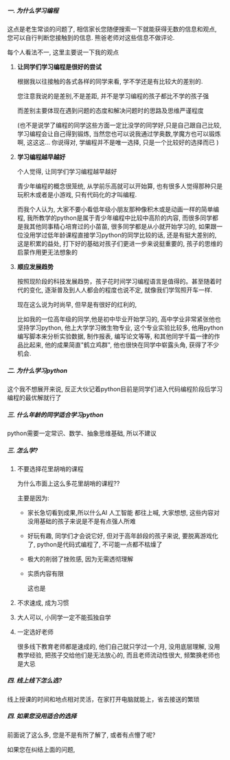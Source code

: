 #####  一. 为什么学习编程

这点是老生常谈的问题了, 相信家长您随便搜索一下就能获得无数的信息和观点, 您可以自行判断您接触到的信息. 熊爸老师对这些信息不做评论.

每个人看法不一, 这里主要说一下我的观点

1. **让同学们学习编程是很好的尝试**

   根据我以往接触的各式各样的同学来看, 学不学还是有比较大的差别的. 

   您注意我说的是差别,不是差距, 并不是学习编程的孩子都比不学的孩子强

   而差别主要体现在遇到问题的态度和解决问题时的思路及思维严谨程度

   (也不是说学了编程的同学这些方面一定比没学的同学好,只是自己跟自己比较, 学习编程会让自己得到锻炼, 当然您也可以说我通过学奥数,学魔方也可以锻炼啊,  这这这... 你说得对, 学编程并不是唯一选择, 只是一个比较好的选择而已 )

2. **学习编程越早越好**

   个人觉得, 让同学们学习编程越早越好

   青少年编程的概念很笼统, 从学前乐高就可以开始算, 也有很多人觉得那种只是玩积木或者是小游戏, 只有代码化的才叫编程. 

   而我个人认为, 大家不要小看低年级小朋友那种像积木或是动画一样的简单编程, 我所教学的python是属于青少年编程中比较中高阶的内容, 而很多同学都是我其他同事精心培育过的小苗苗, 很多同学都是从小就开始学习的, 如果跟一位没用学过低年龄课程直接学习python的同学比较的话, 还是有挺大差别的,  这是积累的益处, 打下好的基础对孩子们更进一步来说挺重要的, 孩子的思维的启蒙作用更无法想象的

3. **顺应发展趋势**

   按照现阶段的科技发展趋势，孩子花时间学习编程语言是值得的。甚至随着时代的变化, 逐渐普及到人人都会的程度也说不定, 就像我们学驾照开车一样.

   现在这么说为时尚早, 但早是有很好的红利的,

    比如我的一位高年级的同学,他是初中毕业开始学习的, 高中学业非常紧张他也坚持学习python, 他上大学学习微生物专业, 这个专业实验比较多, 他用python编写脚本来分析实验数据, 制作报表, 编写论文等等, 和其他同学千篇一律的作品比起来, 他的成果简直"鹤立鸡群", 他也很快在同学中崭露头角, 获得了不少机会.

##### 二. 为什么学习python

这个我不想展开来说, 反正大伙记着python目前是同学们进入代码编程阶段后学习编程的最优解就行了

##### 三. 什么年龄的同学适合学习python

python需要一定常识、数学、抽象思维基础, 所以不建议



##### 三. 怎么学? 

1. 不要选择花里胡哨的课程

   为什么市面上这么多花里胡哨的课程?? 

   主要是因为:

   - 家长急切看到成果,所以什么AI 人工智能 都往上喊, 大家想想, 这些内容对没用基础的孩子来说是不是有点强人所难

   - 好玩有趣, 同学们才会说它好, 但对于高年龄段的孩子来说, 要脱离游戏化了, python是代码式编程了, 不可能一点都不枯燥了

   - 极大的削弱了挫败感, 因为无需透彻理解

   - 实质内容有限

     这也是

2. 不求速成, 成为习惯

3. 大人可以, 小同学一定不能孤独自学

4. 一定选好老师

   很多线下教育老师都是速成的, 他们自己就只学过一个月, 没用底层理解, 没用教学经验, 把孩子交给他们是无法放心的, 而且老师流动性很大, 频繁换老师也是大忌

##### 四. 线上线下怎么选?

线上授课的时间和地点相对灵活，在家打开电脑就能上，省去接送的繁琐



##### 四. 如果您没用适合的选择

前面说了这么多, 您是不是有所了解了, 或者有点懵了呢? 

如果您在纠结上面的问题, 

